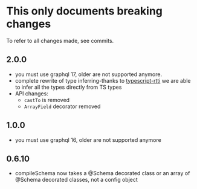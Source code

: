 # This only documents breaking changes

To refer to all changes made, see commits.

## 2.0.0

- you must use graphql 17, older are not supported anymore.
- complete rewrite of type inferring-thanks to [typescript-rtti](https://github.com/typescript-rtti/typescript-rtti) we are able to infer all the types directly from TS types
- API changes:
  - `castTo` is removed
  - `ArrayField` decorator removed

## 1.0.0

- you must use graphql 16, older are not supported anymore

## 0.6.10

- compileSchema now takes a @Schema decorated class or an array of @Schema decorated classes, not a config object
